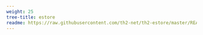 ```yaml
---
weight: 25
tree-title: estore
readme: https://raw.githubusercontent.com/th2-net/th2-estore/master/README.md
---
```

